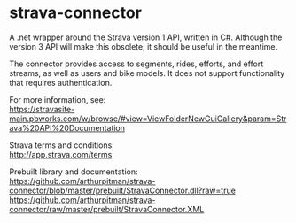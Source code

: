 strava-connector
================

A .net wrapper around the Strava version 1 API, written in C#. Although the version 3 API will make this obsolete, it should be useful in the meantime.

The connector provides access to segments, rides, efforts, and effort streams, as well as users and bike models. It does not support functionality that requires authentication.

For more information, see:  
https://stravasite-main.pbworks.com/w/browse/#view=ViewFolderNewGuiGallery&param=Strava%20API%20Documentation

Strava terms and conditions:  
http://app.strava.com/terms


Prebuilt library and documentation:  
https://github.com/arthurpitman/strava-connector/blob/master/prebuilt/StravaConnector.dll?raw=true  
https://github.com/arthurpitman/strava-connector/raw/master/prebuilt/StravaConnector.XML
